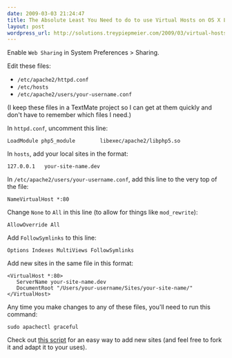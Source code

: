 ```yaml
---
date: 2009-03-03 21:24:47
title: The Absolute Least You Need to do to use Virtual Hosts on OS X Leopard
layout: post
wordpress_url: http://solutions.treypiepmeier.com/2009/03/virtual-hosts-on-osx-leopard/
---
```

Enable `Web Sharing` in System Preferences > Sharing.

Edit these files:

- `/etc/apache2/httpd.conf`
- `/etc/hosts`
- `/etc/apache2/users/your-username.conf`

(I keep these files in a TextMate project so I can get at them quickly and don't have to remember which files I need.)

In `httpd.conf`, uncomment this line:

    LoadModule php5_module        libexec/apache2/libphp5.so

In `hosts`, add your local sites in the format:

    127.0.0.1	your-site-name.dev

In `/etc/apache2/users/your-username.conf`, add this line to the very top of the file:

    NameVirtualHost *:80

Change `None` to `All` in this line (to allow for things like `mod_rewrite`):

    AllowOverride All

Add `FollowSymlinks` to this line:

    Options Indexes MultiViews FollowSymlinks

Add new sites in the same file in this format:

	<VirtualHost *:80>
	   ServerName your-site-name.dev
	   DocumentRoot "/Users/your-username/Sites/your-site-name/"
	</VirtualHost>

Any time you make changes to any of these files, you'll need to run this command:

    sudo apachectl graceful

Check out [this script](http://gist.github.com/292032) for an easy way to add new sites (and feel free to fork it and adapt it to your uses).
